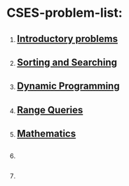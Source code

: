 # CSES-problem-list:
1. ## [Introductory problems](https://github.com/Rabbi-hasan0/CSES-problem-solvong/tree/main/Introductory%20Problems)
2. ## [Sorting and Searching](https://github.com/Rabbi-hasan0/CSES-problem-solvong/tree/main/Sorting%20and%20Searching)
3. ## [Dynamic Programming](https://github.com/Rabbi-hasan0/CSES-problem-solvong/tree/main/Dynamic%20Programming)
4. ## [Range Queries](https://github.com/Rabbi-hasan0/CSES-problem-solvong/tree/main/Range%20Queries)
5. ## [Mathematics](https://github.com/Rabbi-hasan0/CSES-problem-solvong/tree/main/Mathematics)
6. ## []()
7. ## []()
